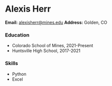# Alexis Herr
**Email:** alexisherr@mines.edu
**Address:** Golden, CO
### Education
- Colorado School of Mines, 2021-Present
- Huntsville High School, 2017-2021
### Skills
- Python
- Excel
